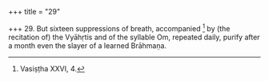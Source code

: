 +++
title = "29"

+++
29. But sixteen suppressions of breath, accompanied [^16]  by (the recitation of) the Vyāhṛtis and of the syllable Om, repeated daily, purify after a month even the slayer of a learned Brāhmaṇa.


[^16]:  Vasiṣṭha XXVI, 4.
